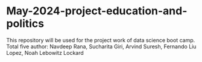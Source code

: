 # May-2024-project-education-and-politics
This repository will be used for the project work of data science boot camp.
<br>
Total five author: Navdeep Rana, Sucharita Giri, Arvind Suresh, Fernando Liu Lopez,  Noah Lebowitz Lockard
